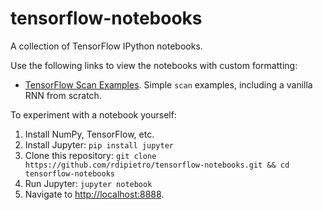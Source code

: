 # tensorflow-notebooks

A collection of TensorFlow IPython notebooks.

Use the following links to view the notebooks with
custom formatting:

- [TensorFlow Scan Examples](https://nbviewer.jupyter.org/github/rdipietro/tensorflow-notebooks/blob/master/tensorflow_scan_examples/tensorflow_scan_examples.ipynb). Simple `scan` examples, including a vanilla RNN from scratch.

To experiment with a notebook yourself:

1. Install NumPy, TensorFlow, etc.
2. Install Jupyter: `pip install jupyter`
3. Clone this repository: `git clone https://github.com/rdipietro/tensorflow-notebooks.git && cd tensorflow-notebooks`
4. Run Jupyter: `jupyter notebook`
5. Navigate to [http://localhost:8888](http://localhost:8888).

